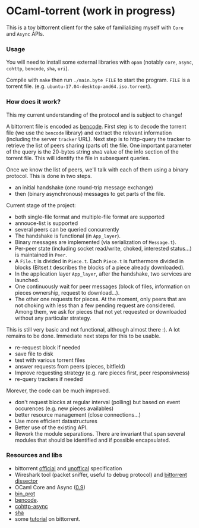 # OCaml-torrent (work in progress)

This is a toy bittorrent client for the sake of familializing myself with `Core` and `Async` APIs.

### Usage

You will need to install some external libraries with `opam` (notably `core`, `async`, `cohttp`, `bencode`, `sha`, `uri`).

Compile with `make` then run `./main.byte FILE` to start the program. `FILE` is a torrent file. (e.g. `ubuntu-17.04-desktop-amd64.iso.torrent`).

### How does it work?

This my current understanding of the protocol and is subject to change!

A bittorrent file is encoded as [bencode](https://en.wikipedia.org/wiki/Bencode). First step is to decode the torrent file (we use the `bencode` library) and extract the relevant information (including the server `tracker` URL). Next step is to http-query the tracker to retrieve the list of peers sharing (parts of) the file. One important parameter of the query is the 20-bytes string `sha1` value of the info section of the torrent file. This will identify the file in subsequent queries.

Once we know the list of peers, we'll talk with each of them using a binary protocol. This is done in two steps.
 * an initial handshake (one round-trip message exchange)
 * then (binary asynchronous) messages to get parts of the file.

Current stage of the project: 
 * both single-file format and multiple-file format are supported
 * annouce-list is supported
 * several peers can be queried concurrently
 * The handshake is functional (in `App_layer`).
 * Binary messages are implemented (via serialization of `Message.t`). 
 * Per-peer state (including socket read/write, choked, interested status...) is maintained in `Peer`.
 * A `File.t` is divided in `Piece.t`. Each `Piece.t` is furthermore divided in blocks (Bitset.t describes the blocks of a piece already downloaded). 
 * In the application layer `App_layer`, after the handshake, two services are launched. 
 * One continuously wait for peer messages (block of files, information on pieces ownership, request to download...). 
 * The other one requests for pieces. At the moment, only peers that are not choking with less than a few pending request are considered. Among them, we ask for pieces that not yet requested or downloaded without any particular strategy.

This is still very basic and not functional, although almost there :). A lot remains to be done. Immediate next steps for this to be usable.
* re-request block if needed  
* save file to disk 
* test with various torrent files
* answer requests from peers (pieces, bitfield) 
* Improve requesting strategy (e.g. rare pieces first, peer responsivness)
* re-query trackers if needed

Morever, the code can be much improved.
* don't request blocks at regular interval (polling) but based on event occurences (e.g. new pieces availables)
* better resource management (close connections...)
* Use more efficient datastructures
* Better use of the existing API. 
* Rework the module separations. There are invariant that span several modules that should be identified and if possible encapsulated. 

### Resources and libs

* bittorrent [official](http://bittorrent.org/beps/bep_0000.html) and [unoffical](https://wiki.theory.org/index.php/Main_Page) specification
* Wireshark tool (packet sniffer, useful to debug protocol) and [bittorrent dissector](https://wiki.wireshark.org/BitTorrent)
* OCaml Core and Async ([0.9](https://ocaml.janestreet.com/ocaml-core/v0.9/doc/)) 
* [bin_prot](https://github.com/janestreet/bin_prot)
* [bencode](https://github.com/rgrinberg/bencode).
* [cohttp-async](https://github.com/mirage/ocaml-cohttp)
* [sha](https://github.com/vincenthz/ocaml-sha)
* some [tutorial](http://www.kristenwidman.com/blog/71/how-to-write-a-bittorrent-client-part-2) on bittorrent.
